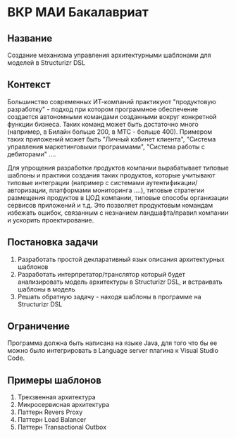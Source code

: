 # ВКР МАИ Бакалавриат

## Название

Создание механизма управления архитектурными шаблонами для моделей в Structurizr DSL

## Контекст

Большинство современных ИТ-компаний практикуют "продуктовую разработку" - подход при котором программное обеспечение создается автономными командами созданными вокруг конкретной функции бизнеса. Таких команд может быть достаточно много (например, в Билайн больше 200, в МТС - больше 400). Примером таких приложений может быть "Личный кабинет клиента", "Система управления маркетинговыми программами", "Система работы с дебиторами" ....

Для упрощения разработки продуктов компании вырабатывает типовые шаблоны и практики создания таких продуктов, которые учитывают типовые интеграции (например с системами аутентификации/авторизации, платформами мониторинга ....), типовые стратегии размещения продуктов в ЦОД компании, типовые способы организации сервисов приложений и т.д. Это позволяет продуктовым командам избежать ошибок, связанным с незнанием ландшафта/правил компании и ускорить проектирование.

## Постановка задачи

1. Разработать простой декларативный язык описания архитектурных шаблонов
2. Разработать интерпретатор/транслятор который будет анализировать модель архитектуры в Structurizr DSL, и встраивать шаблоны в модель
3. Решать обратную задачу - находя шаблоны в программе на Structurizr DSL

## Ограничение

Программа должна быть написана на языке Java, для того что бы ее можно было интегрировать в Language server плагина к Visual Studio Code.

## Примеры шаблонов

1. Трехзвенная архитектура
2. Микросервисная архитектура
3. Паттерн Revers Proxy
4. Паттерн Load Balancer
5. Паттерн Transactional Outbox
